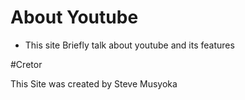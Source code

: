 # About Youtube
 - This site Briefly talk about youtube and its features

 #Cretor 
 
 This Site was created by Steve Musyoka
 
